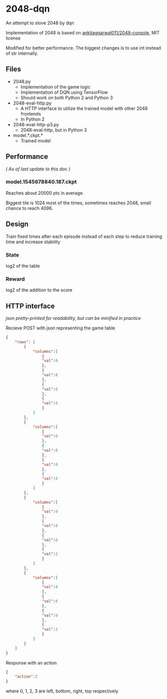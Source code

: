 # 2048-dqn

An attempt to slove 2048 by dqn

Implementation of 2048 is based on [ankitaggarwal011/2048-console](https://github.com/ankitaggarwal011/2048-console), MIT license

Modified for better performance. The biggest changes is to use int instead of str internally.

## Files

* 2048.py
    * Implementation of the game logic
    * Implementation of DQN using TensorFlow
    * Should work on both Python 2 and Python 3
* 2048-eval-http.py
    * A HTTP interface to utilize the trained model with other 2048 frontends
    * In Python 2
* 2048-eval-http-p3.py
    * 2048-eval-http, but in Python 3
* model.\*.ckpt.\*
    * Trained model

## Performance

_( As of last update to this doc )_

### model.1545678840.187.ckpt

Reaches about 20000 pts in average.

Biggest tile is 1024 most of the times, sometimes reaches 2048, small chance to reach 4096.

## Design

Train fixed times after each episode instead of each step to reduce training time and increase stability

### State

log2 of the table

### Reward

log2 of the addition to the score

## HTTP interface

_json pretty-printed for readability, but can be minified in practice_

Recieve POST with json representing the game table

```json
{
    "rows": [
        {
            "columns":[
                {
                "val":0
                },
                {
                "val":0
                },
                {
                "val":0
                },
                {
                "val":0
                }
            ]
        },
        {
            "columns":[
                {
                "val":0
                },
                {
                "val":0
                },
                {
                "val":0
                },
                {
                "val":0
                }
            ]
        },
        {
            "columns":[
                {
                "val":0
                },
                {
                "val":0
                },
                {
                "val":0
                },
                {
                "val":2
                }
            ]
        },
        {
            "columns":[
                {
                "val":0
                },
                {
                "val":0
                },
                {
                "val":0
                },
                {
                "val":2
                }
            ]
        }
    ]
}
```

Response with an action

```json
{
    "action":2
}
```

where 0, 1, 2, 3 are left, bottom, right, top respectively
